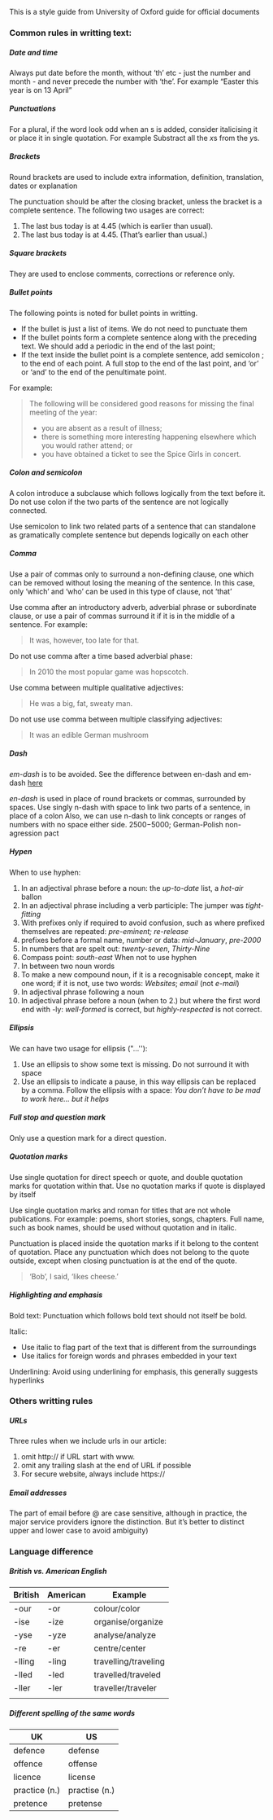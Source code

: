This is a style guide from University of Oxford guide for official documents

### Common rules in writting text:
##### Date and time
Always put date before the month, without ‘th’ etc - just the number and month - and never precede the number with ‘the’. For example “Easter this year is on 13 April”

##### Punctuations
For a plural, if the word look odd when an s is added, consider italicising it or place it in single quotation. For example Substract all the *x*s from the *y*s.

##### Brackets
Round brackets are used to include extra information, definition, translation, dates or explanation
    
The punctuation should be after the closing bracket, unless the bracket is a complete sentence. The following two usages are correct:
1. The last bus today is at 4.45 (which is earlier than usual).
2. The last bus today is at 4.45. (That’s earlier than usual.)

##### Square brackets
They are used to enclose comments, corrections or reference only.

##### Bullet points
The following points is noted for bullet points in writting.
-   If the bullet is just a list of items. We do not need to punctuate them
-   If the bullet points form a complete sentence along with the preceding text. We should add a periodic in the end of the last point;
-   If the text inside the bullet point is a complete sentence, add semicolon ; to the end of each point. A full stop to the end of the last point, and ‘or’ or ‘and’ to the end of the penultimate point.

For example: 
>The following will be considered good reasons for missing the final meeting of the year:
>- you are absent as a result of illness;
>- there is something more interesting happening elsewhere which you would rather attend; or
>- you have obtained a ticket to see the Spice Girls in concert.

##### Colon and semicolon
A colon introduce a subclause which follows logically from the text before it. Do not use colon if the two parts of the sentence are not logically connected.

Use semicolon to link two related parts of a sentence that can standalone as gramatically complete sentence but depends logically on each other

##### Comma
Use a pair of commas only to surround a non-defining clause, one which can be removed without losing the meaning of the sentence. In this case, only ‘which’ and ‘who’ can be used in this type of clause, not ‘that’

Use comma after an introductory adverb, adverbial phrase or subordinate clause, or use a pair of commas surround it if it is in the middle of a sentence. For example: 
>It was, however, too late for that.

Do not use comma after a time based adverbial phase: 
>In 2010 the most popular game was hopscotch.

Use comma between multiple qualitative adjectives: 
>He was a big, fat, sweaty man.

Do not use use comma between multiple classifying adjectives:
>It was an edible German mushroom

##### Dash
*em-dash* is to be avoided. See the difference between en-dash and em-dash [here](https://www.thepunctuationguide.com/en-dash.html)

*en-dash* is used in place of round brackets or commas, surrounded by spaces. Use singly n-dash with space to link two parts of a sentence, in place of a colon
Also, we can use n-dash to link concepts or ranges of numbers with no space either side. $2500-$5000; German-Polish non-agression pact

##### Hypen
When to use hyphen:
1.  In an adjectival phrase before a noun: the *up-to-date* list, a *hot-air* ballon
2.  In an adjectival phrase including a verb participle: The jumper was *tight-fitting*
3.  With prefixes only if required to avoid confusion, such as where prefixed themselves are repeated: *pre-eminent; re-release*
4.  prefixes before a formal name, number or data: *mid-January*, *pre-2000*
5.  In numbers that are spelt out: *twenty-seven*, *Thirty-Nine*
6.  Compass point: *south-east*
When not to use hyphen
1.  In between two noun words
2.  To make a new compound noun, if it is a recognisable concept, make it one word; if it is not, use two words: *Websites*; *email* (not *e-mail*)
3.  In adjectival phrase following a noun
4.  In adjectival phrase before a noun (when to 2.) but where the first word end with -ly: *well-formed* is correct, but *highly-respected* is not correct.

##### Ellipsis
We can have two usage for ellipsis ("...''):
1. Use an ellipsis to show some text is missing. Do not surround it with space
2. Use an ellipsis to indicate a pause, in this way ellipsis can be replaced by a comma. Follow the ellipsis with a space: *You don’t have to be mad to work here... but it helps*

##### Full stop and question mark
Only use a question mark for a direct question.

##### Quotation marks
Use single quotation for direct speech or quote, and double quotation marks for quotation within that. Use no quotation marks if quote is displayed by itself

Use single quotation marks and roman for titles that are not whole publications. For example: poems, short stories, songs, chapters. Full name, such as book names, should be used without quotation and in italic.

Punctuation is placed inside the quotation marks if it belong to the content of quotation. Place any punctuation which does not belong to the quote outside, except when closing punctuation is at the end of the quote.
>‘Bob’, I said, ‘likes cheese.’

##### Highlighting and emphasis
Bold text:
Punctuation which follows bold text should not itself be bold.

Italic:
-   Use italic to flag part of the text that is different from the surroundings
-   Use italics for foreign words and phrases embedded in your text

Underlining:
Avoid using underlining for emphasis, this generally suggests hyperlinks

### Others writting rules
##### URLs
Three rules when we include urls in our article:
1. omit http:// if URL start with www.
2. omit any trailing slash at the end of URL if possible
3. For secure website, always include https://

##### Email addresses
The part of email before @ are case sensitive, although in practice, the major service providers ignore the distinction. But it’s better to distinct upper and lower case to avoid ambiguity)

### Language difference
##### British vs. American English
| British | American | Example |
| --- | --- | --- |
| -our | -or | colour/color |
| -ise | -ize | organise/organize |
| -yse | -yze | analyse/analyze |
| -re | -er | centre/center |
| -lling | -ling | travelling/traveling |
| -lled | -led | travelled/traveled |
| -ller | -ler | traveller/traveler |
|  |  |  |

##### Different spelling of the same words

| UK | US |
| --- | --- | 
| defence | defense | 
| offence | offense |
| licence | license | 
| practice (n.) | practise (n.) |
| pretence | pretense |